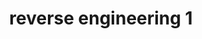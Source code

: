 ---
credit:
- Nathan Farlow
featured: false
recording: ''
slides: reverse_engineering_1.pdf
tags:
- Reverse Engineering is the process of understanding a program's functionality and
  behavior
- Disassemblers are programs that translate machine language into assembly language
- Debuggers like gdb detect errors in computer programs
- Binutils are programming tools for managing binary programs
- Hardware reversing is the process of physically taking apart an engineered product
time_close: ''
time_start: 2021-10-07T23:00:00.000000Z
title: reverse engineering 1
week_number: 6
---